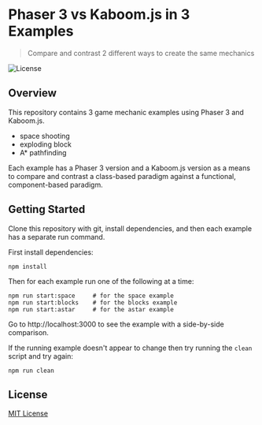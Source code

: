 # Phaser 3 vs Kaboom.js in 3 Examples
> Compare and contrast 2 different ways to create the same mechanics

![License](https://img.shields.io/badge/license-MIT-green)

## Overview

This repository contains 3 game mechanic examples using Phaser 3 and Kaboom.js.

- space shooting
- exploding block
- A* pathfinding

Each example has a Phaser 3 version and a Kaboom.js version as a means to compare and contrast a class-based paradigm against a functional, component-based paradigm.

## Getting Started

Clone this repository with git, install dependencies, and then each example has a separate run command.

First install dependencies:

```
npm install
```

Then for each example run one of the following at a time:

```
npm run start:space 	# for the space example
npm run start:blocks	# for the blocks example
npm run start:astar		# for the astar example
```

Go to http://localhost:3000 to see the example with a side-by-side comparison.

If the running example doesn't appear to change then try running the `clean` script and try again:

```
npm run clean
```

## License

[MIT License](https://github.com/ourcade/phaser3-vs-kaboomjs/blob/master/LICENSE)
